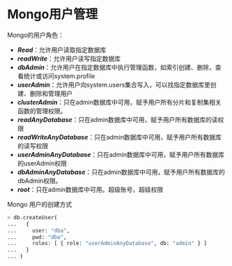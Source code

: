 # Mongo用户管理

Mongo的用户角色：

- ***Read***：允许用户读取指定数据库
- ***readWrite***：允许用户读写指定数据库
- ***dbAdmin***：允许用户在指定数据库中执行管理函数，如索引创建、删除，查看统计或访问system.profile
- ***userAdmin***：允许用户向system.users集合写入，可以找指定数据库里创建、删除和管理用户
- ***clusterAdmin***：只在admin数据库中可用，赋予用户所有分片和复制集相关函数的管理权限。
- ***readAnyDatabase***：只在admin数据库中可用，赋予用户所有数据库的读权限
- ***readWriteAnyDatabase***：只在admin数据库中可用，赋予用户所有数据库的读写权限
- ***userAdminAnyDatabase***：只在admin数据库中可用，赋予用户所有数据库的userAdmin权限
- ***dbAdminAnyDatabase***：只在admin数据库中可用，赋予用户所有数据库的dbAdmin权限。
- ***root***：只在admin数据库中可用。超级账号，超级权限

Mongo 用户的创建方式

```bash
> db.createUser(
...   {
...     user: "dba",
...     pwd: "dba",
...     roles: [ { role: "userAdminAnyDatabase", db: "admin" } ]
...   }
... )
```

